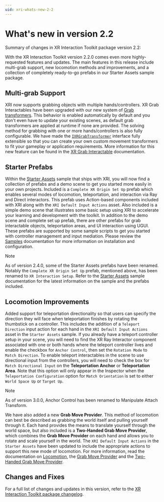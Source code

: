 ```yaml
---
uid: xri-whats-new-2-2
---
```

# What's new in version 2.2

Summary of changes in XR Interaction Toolkit package version 2.2:

With the XR Interaction Toolkit version 2.2.0 comes even more highly-requested features and updates. The main features in this release include multi-grab support, new locomotion methods and improvements, and a collection of completely ready-to-go prefabs in our Starter Assets sample package. 

## Multi-grab Support
XRI now supports grabbing objects with multiple hands/controllers. XR Grab Interactables have been upgraded with our new system of [Grab transformers](xr-grab-interactable.md#grab-transformers). This behavior is enabled automatically by default and you don't even have to update your existing scenes, as default grab transformers are applied at runtime if none are provided. The solving method for grabbing with one or more hands/controllers is also fully configurable. We have made the [`IXRGrabTransformer`](xref:UnityEngine.XR.Interaction.Toolkit.Transformers.IXRGrabTransformer) interface fully extensible so that you can create your own custom movement transformers to fit your gameplay or application requirements. More information for this new feature can be found in the [XR Grab Interactable](xr-grab-interactable.md#grab-transformers) documentation.

## Starter Prefabs
Within the [Starter Assets](samples-starter-assets.md) sample that ships with XRI, you will now find a collection of prefabs and a demo scene to get you started more easily in your own projects. Included is a `Complete XR Origin Set Up` prefab which enables several modes of locomotion, teleportation, and interaction via Ray and Direct interactors. This prefab uses Action-based components included with XRI along with the `XRI Default Input Actions` asset. Also included is a simple demo scene that illustrates some basic setup using XRI to accelerate your learning and development with the toolkit. In addition to the demo scene and complete set up prefab, there are other prefabs for grab interactable objects, teleportation areas, and UI interaction using UGUI. These prefabs are supported by some sample scripts to get you started with controller management and input mediation. Please review the [Samples](samples-starter-assets.md#prefabs) documentation for more information on installation and configuration.

> [!NOTE]
> As of version 2.4.0, some of the Starter Assets prefabs have been renamed. Notably the `Complete XR Origin Set Up` prefab, mentioned above, has been renamed to `XR Interaction Setup`. Refer to the [Starter Assets](samples-starter-assets.md) sample documentation for the latest information on the sample and the prefabs included.

## Locomotion Improvements
Added support for teleportation directionality so that users can specify the direction they will face when teleportation finishes  by rotating the thumbstick on a controller. This includes the addition of a `Teleport Direction` input action for each hand in the `XRI Default Input Actions` asset in the `Starter Assets` sample. If you already have a teleport controller setup in your scene, you will need to find the XR Ray Interactor component associated with one or both hands where the teleport controller lives and enable the checkbox for `Anchor Control`, then set the `Rotation Mode` to `Match Direction`. To enable teleport interactables in the scene to use directional input from the controllers, you will need to check the box for `Match Directional Input` on the **Teleportation Anchor** or **Teleportation Area**. Note that this option will only appear in the Inspector when the `Teleportation Configuration` option for `Match Orientation` is set to either `World Space Up` or `Target Up`.

> [!NOTE]
> As of version 3.0.0, Anchor Control has been renamed to Manipulate Attach Transform.

We have also added a new **Grab Move Provider**. This method of locomotion can best be described as grabbing the world itself and pulling yourself through it. Each hand provides the means to translate yourself through the world space, but also included is a **Two-Handed Grab Move Provider**, which combines the **Grab Move Provider** on each hand and allows you to rotate and scale yourself in the world. The `XRI Default Input Actions` in the `Starter Assets` have been updated to include the appropriate actions to support this new mode of locomotion. For more information, read the documentation on [Locomotion](xref:xri-grab-movement), the [Grab Move Provider](grab-move-provider.md) and the [Two-Handed Grab Move Provider](two-handed-grab-move-provider.md).

## Changes and Fixes

For a full list of changes and updates in this version, refer to the [XR Interaction Toolkit package changelog](xref:xri-changelog).